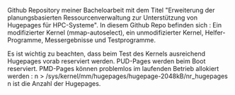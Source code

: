 Github Repository meiner Bacheloarbeit mit dem Titel "Erweiterung der planungsbasierten Ressourcenverwaltung zur Unterstützung von Hugepages für HPC-Systeme".
In diesem Github Repo befinden sich : Ein modifizierter Kernel (mmap-autoselect), ein unmodifizierter Kernel, Helfer-Programme, Messergebnisse und Testprogramme.

Es ist wichtig zu beachten, dass beim Test des Kernels ausreichend Hugepages vorab reserviert werden. 
PUD-Pages werden beim Boot reserviert.
PMD-Pages können problemlos im laufenden Betrieb allokiert werden : n > /sys/kernel/mm/hugepages/hugepage-2048kB/nr_hugepages
n ist die Anzahl der Hugepages. 



